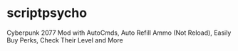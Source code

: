 # scriptpsycho
Cyberpunk 2077 Mod with AutoCmds, Auto Refill Ammo (Not Reload), Easily Buy Perks, Check Their Level and More
